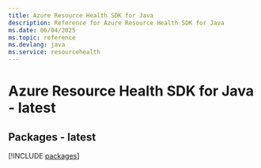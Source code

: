 ```yaml
---
title: Azure Resource Health SDK for Java
description: Reference for Azure Resource Health SDK for Java
ms.date: 06/04/2025
ms.topic: reference
ms.devlang: java
ms.service: resourcehealth
---
```

# Azure Resource Health SDK for Java - latest
## Packages - latest
[!INCLUDE [packages](resource-health-index.md)]